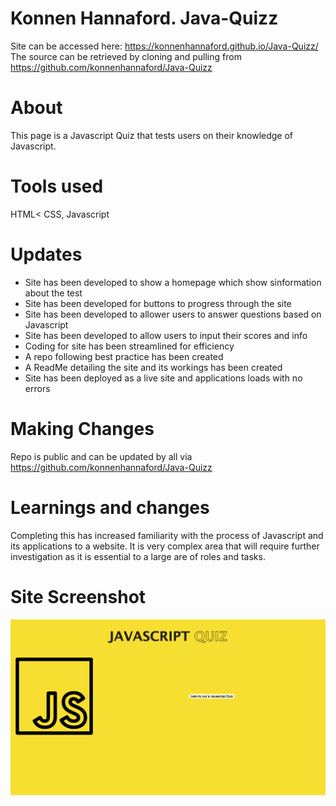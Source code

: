 # Konnen Hannaford.  Java-Quizz


Site can be accessed here: https://konnenhannaford.github.io/Java-Quizz/
The source can be retrieved by cloning and pulling from https://github.com/konnenhannaford/Java-Quizz

# About
This page is a Javascript Quiz that tests users on their knowledge of Javascript.  

# Tools used
HTML< CSS, Javascript

# Updates
* Site has been developed to show a homepage which show sinformation about the test
* Site has been developed for buttons to progress through the site 
* Site has been developed to allower users to answer questions based on Javascript
* Site has been developed to allow users to input their scores and info
* Coding for site has been streamlined for efficiency
* A repo following best practice has been created
* A ReadMe detailing the site and its workings has been created
* Site has been deployed as a live site and applications loads with no errors


# Making Changes
Repo is public and can be updated by all via https://github.com/konnenhannaford/Java-Quizz

# Learnings and changes
Completing this has increased familiarity with the process of Javascript and its applications to a website.  It is very complex area that will require further investigation as it is essential to a large are of roles and tasks.  

# Site Screenshot
![Random Password Generator](screencapture-file-Users-konnen-bootcamp-homework-fourth-Java-Quizz-index-html-2021-09-18-15_10_14.png)

